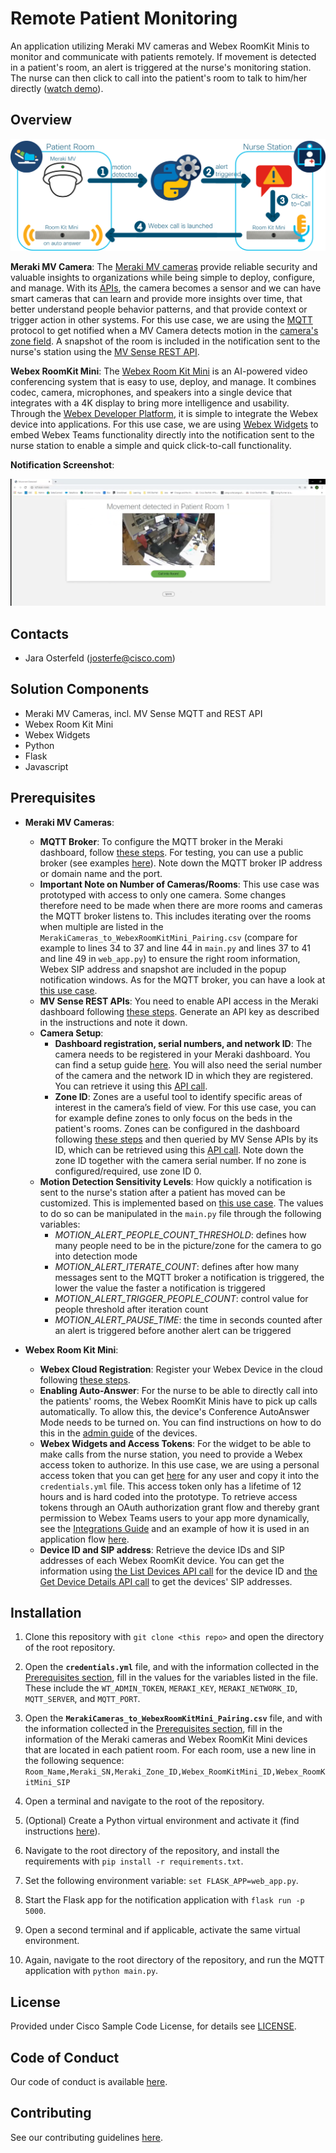 # Remote Patient Monitoring

An application utilizing Meraki MV cameras and Webex RoomKit Minis to monitor and communicate with patients remotely. If movement is detected in a patient's room, an alert is triggered at the nurse's monitoring station. The nurse can then click to call into the patient's room to talk to him/her  directly ([watch demo](https://youtu.be/5ocICXXz3c0)).


## Overview
 
![High Level Workflow](IMAGES/workflow.PNG)

**Meraki MV Camera**: The [Meraki MV cameras](https://meraki.cisco.com/products/smart-cameras/) provide reliable security and valuable insights to organizations while being simple to deploy, configure, and manage. With its [APIs](https://developer.cisco.com/meraki/mv-sense/#!overview/introduction), the camera becomes a sensor and we can have smart cameras that can learn and provide more insights over time, that better understand people behavior patterns, and that provide context or trigger action in other systems. For this use case, we are using the [MQTT](https://developer.cisco.com/meraki/mv-sense/#!mqtt/what-is-mqtt) protocol to get notified when a MV Camera detects motion in the [camera's zone field](https://developer.cisco.com/meraki/mv-sense/#!zones). A snapshot of the room is included in the notification sent to the nurse's station using the [MV Sense REST API](https://developer.cisco.com/meraki/mv-sense/#!rest-api).

**Webex RoomKit Mini**: The [Webex Room Kit Mini](https://www.cisco.com/c/en/us/products/collaboration-endpoints/webex-room-kit-mini/index.html) is an AI-powered video conferencing system that is easy to use, deploy, and manage. It combines codec, camera, microphones, and speakers into a single device that integrates with a 4K display to bring more intelligence and usability. Through the [Webex Developer Platform](https://developer.webex.com/docs/platform-introduction), it is simple to integrate the Webex device into applications. For this use case, we are using [Webex Widgets](https://developer.webex.com/docs/widgets) to embed Webex Teams functionality directly into the notification sent to the nurse station to enable a simple and quick click-to-call functionality.

**Notification Screenshot**:

![Notification Screenshot](IMAGES/notification_screenshot.PNG)


## Contacts
* Jara Osterfeld (josterfe@cisco.com)



## Solution Components
* Meraki MV Cameras, incl. MV Sense MQTT and REST API
* Webex Room Kit Mini
* Webex Widgets
* Python
* Flask
* Javascript



## Prerequisites
- **Meraki MV Cameras**: 
   - **MQTT Broker**: To configure the MQTT broker in the Meraki dashboard, follow [these steps](https://developer.cisco.com/meraki/mv-sense/#!mqtt/configuring-mqtt-in-the-dashboard). For testing, you can use a public broker (see examples [here](https://github.com/mqtt/mqtt.github.io/wiki/public_brokers)). Note down the MQTT broker IP address or domain name and the port. 
   - **Important Note on Number of Cameras/Rooms**: This use case was prototyped with access to only one camera. Some changes therefore need to be made when there are more rooms and cameras the MQTT broker listens to. This includes iterating over the rooms when multiple are listed in the `MerakiCameras_to_WebexRoomKitMini_Pairing.csv` (compare for example to lines 34 to 37 and line 44 in `main.py` and lines 37 to 41 and line 49 in `web_app.py`) to ensure the right room information, Webex SIP address and snapshot are included in the popup notification windows. As for the MQTT broker, you can have a look at [this use case](https://github.com/CiscoDevNet/Meraki-Camera-Notification).  
   - **MV Sense REST APIs**: You need to enable API access in the Meraki dashboard following [these steps](https://developer.cisco.com/meraki/mv-sense/#!rest-api/enable-api). Generate an API key as described in the instructions and note it down.
   - **Camera Setup**:
     - **Dashboard registration, serial numbers, and network ID**: The camera needs to be registered in your Meraki dashboard. You can find a setup guide [here](https://documentation.meraki.com/MV/MV_Quick_Start). You will also need the serial number of the camera and the network ID in which they are registered. You can retrieve it using this [API call](https://developer.cisco.com/meraki/api/#!get-organization-networks).
     - **Zone ID**: Zones are a useful tool to identify specific areas of interest in the camera’s field of view. For this use case, you can for example define zones to only focus on the beds in the patient's rooms. Zones can be configured in the dashboard following [these steps](https://developer.cisco.com/meraki/mv-sense/#!zones/configuring-zones-in-the-dashboard) and then queried by MV Sense APIs by its ID, which can be retrieved using this [API call](https://developer.cisco.com/meraki/mv-sense/#!rest-api/zones). Note down the zone ID together with the camera serial number. If no zone is configured/required, use zone ID 0.
   - **Motion Detection Sensitivity Levels**: How quickly a notification is sent to the nurse's station after a patient has moved can be customized. This is implemented based on [this use case](https://github.com/CiscoDevNet/Meraki-Camera-Notification). The values to do so can be manipulated in the `main.py` file through the following variables:
     - *MOTION_ALERT_PEOPLE_COUNT_THRESHOLD*: defines how many people need to be in the picture/zone for the camera to go into detection mode
     - *MOTION_ALERT_ITERATE_COUNT*: defines after how many messages sent to the MQTT broker a notification is triggered, the lower the value the faster a notification is triggered
     - *MOTION_ALERT_TRIGGER_PEOPLE_COUNT*: control value for people threshold after iteration count
     - *MOTION_ALERT_PAUSE_TIME*: the time in seconds counted after an alert is triggered before another alert can be triggered
 


- **Webex Room Kit Mini**: 
   - **Webex Cloud Registration**: Register your Webex Device in the cloud following [these steps](https://help.webex.com/en-us/n25jyr8/Register-a-Device-to-Cisco-Webex-Using-API-or-Local-Web-Interface). 
   - **Enabling Auto-Answer**: For the nurse to be able to directly call into the patients' rooms, the Webex RoomKit Minis have to pick up calls automatically. To allow this, the device's Conference AutoAnswer Mode needs to be turned on. You can find instructions on how to do this in the [admin guide](https://www.cisco.com/c/en/us/support/collaboration-endpoints/spark-room-kit-series/products-maintenance-guides-list.html) of the devices.
   - **Webex Widgets and Access Tokens**: For the widget to be able to make calls from the nurse station, you need to provide a Webex access token to authorize. In this use case, we are using a personal access token that you can get [here](https://developer.webex.com/docs/api/getting-started#accounts-and-authentication) for any user and copy it into the `credentials.yml` file. This access token only has a lifetime of 12 hours and is hard coded into the prototype. To retrieve access tokens through an OAuth authorization grant flow and thereby grant permission to Webex Teams users to your app more dynamically, see the [Integrations Guide](https://developer.webex.com/docs/integrations) and an example of how it is used in an application flow [here](https://github.com/gve-sw/O365_WebexMeeting_WebScheduler).
   - **Device ID and SIP address**: Retrieve the device IDs and SIP addresses of each Webex RoomKit device. You can get the information using [the List Devices API call](https://developer.webex.com/docs/api/v1/devices/list-devices) for the device ID and [the Get Device Details API call](https://developer.webex.com/docs/api/v1/devices/get-device-details) to get the devices' SIP addresses.



## Installation

1. Clone this repository with `git clone <this repo>` and open the directory of the root repository.

2. Open the **`credentials.yml`** file, and with the information collected in the [Prerequisites section](##Prerequisites), fill in the values for the variables listed in the file. These include the `WT_ADMIN_TOKEN`, `MERAKI_KEY`, `MERAKI_NETWORK_ID`, `MQTT_SERVER`, and `MQTT_PORT`.

3. Open the **`MerakiCameras_to_WebexRoomKitMini_Pairing.csv`** file, and with the information collected in the [Prerequisites section](##Prerequisites), fill in the information of the Meraki cameras and Webex RoomKit Mini devices that are located in each patient room. For each room, use a new line in the following sequence: `Room_Name,Meraki_SN,Meraki_Zone_ID,Webex_RoomKitMini_ID,Webex_RoomKitMini_SIP`

4. Open a terminal and navigate to the root of the repository.

5. (Optional) Create a Python virtual environment and activate it (find instructions [here](https://docs.python.org/3/tutorial/venv.html)).

6. Navigate to the root directory of the repository, and install the requirements with `pip install -r requirements.txt`.

7. Set the following environment variable: `set FLASK_APP=web_app.py`.

8. Start the Flask app for the notification application with `flask run -p 5000`.

9. Open a second terminal and if applicable, activate the same virtual environment. 

10. Again, navigate to the root directory of the repository, and run the MQTT application with `python main.py`.



## License
Provided under Cisco Sample Code License, for details see [LICENSE](LICENSE.md).



## Code of Conduct
Our code of conduct is available [here](./CODE_OF_CONDUCT.md).



## Contributing
See our contributing guidelines [here](./CONTRIBUTING.md).